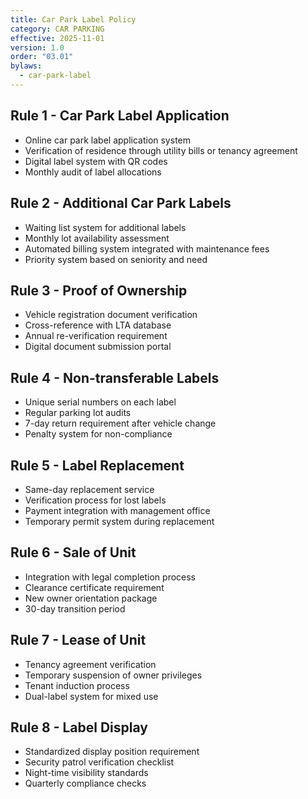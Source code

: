 ```yaml
---
title: Car Park Label Policy
category: CAR PARKING
effective: 2025-11-01
version: 1.0
order: "03.01"
bylaws:
  - car-park-label
---
```


## Rule 1 - Car Park Label Application

- Online car park label application system
- Verification of residence through utility bills or tenancy agreement
- Digital label system with QR codes
- Monthly audit of label allocations

## Rule 2 - Additional Car Park Labels

- Waiting list system for additional labels
- Monthly lot availability assessment
- Automated billing system integrated with maintenance fees
- Priority system based on seniority and need

## Rule 3 - Proof of Ownership

- Vehicle registration document verification
- Cross-reference with LTA database
- Annual re-verification requirement
- Digital document submission portal

## Rule 4 - Non-transferable Labels

- Unique serial numbers on each label
- Regular parking lot audits
- 7-day return requirement after vehicle change
- Penalty system for non-compliance

## Rule 5 - Label Replacement

- Same-day replacement service
- Verification process for lost labels
- Payment integration with management office
- Temporary permit system during replacement

## Rule 6 - Sale of Unit

- Integration with legal completion process
- Clearance certificate requirement
- New owner orientation package
- 30-day transition period

## Rule 7 - Lease of Unit

- Tenancy agreement verification
- Temporary suspension of owner privileges
- Tenant induction process
- Dual-label system for mixed use

## Rule 8 - Label Display

- Standardized display position requirement
- Security patrol verification checklist
- Night-time visibility standards
- Quarterly compliance checks
